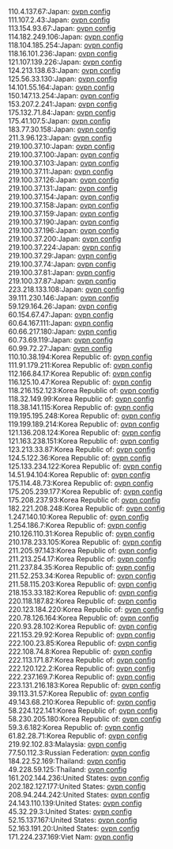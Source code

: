 110.4.137.67:Japan: [ovpn config](vpn/110_4_137_67.ovpn)  
111.107.2.43:Japan: [ovpn config](vpn/111_107_2_43.ovpn)  
113.154.93.67:Japan: [ovpn config](vpn/113_154_93_67.ovpn)  
114.182.249.106:Japan: [ovpn config](vpn/114_182_249_106.ovpn)  
118.104.185.254:Japan: [ovpn config](vpn/118_104_185_254.ovpn)  
118.16.101.236:Japan: [ovpn config](vpn/118_16_101_236.ovpn)  
121.107.139.226:Japan: [ovpn config](vpn/121_107_139_226.ovpn)  
124.213.138.63:Japan: [ovpn config](vpn/124_213_138_63.ovpn)  
125.56.33.130:Japan: [ovpn config](vpn/125_56_33_130.ovpn)  
14.101.55.164:Japan: [ovpn config](vpn/14_101_55_164.ovpn)  
150.147.13.254:Japan: [ovpn config](vpn/150_147_13_254.ovpn)  
153.207.2.241:Japan: [ovpn config](vpn/153_207_2_241.ovpn)  
175.132.71.84:Japan: [ovpn config](vpn/175_132_71_84.ovpn)  
175.41.107.5:Japan: [ovpn config](vpn/175_41_107_5.ovpn)  
183.77.30.158:Japan: [ovpn config](vpn/183_77_30_158.ovpn)  
211.3.96.123:Japan: [ovpn config](vpn/211_3_96_123.ovpn)  
219.100.37.10:Japan: [ovpn config](vpn/219_100_37_10.ovpn)  
219.100.37.100:Japan: [ovpn config](vpn/219_100_37_100.ovpn)  
219.100.37.103:Japan: [ovpn config](vpn/219_100_37_103.ovpn)  
219.100.37.11:Japan: [ovpn config](vpn/219_100_37_11.ovpn)  
219.100.37.126:Japan: [ovpn config](vpn/219_100_37_126.ovpn)  
219.100.37.131:Japan: [ovpn config](vpn/219_100_37_131.ovpn)  
219.100.37.154:Japan: [ovpn config](vpn/219_100_37_154.ovpn)  
219.100.37.158:Japan: [ovpn config](vpn/219_100_37_158.ovpn)  
219.100.37.159:Japan: [ovpn config](vpn/219_100_37_159.ovpn)  
219.100.37.190:Japan: [ovpn config](vpn/219_100_37_190.ovpn)  
219.100.37.196:Japan: [ovpn config](vpn/219_100_37_196.ovpn)  
219.100.37.200:Japan: [ovpn config](vpn/219_100_37_200.ovpn)  
219.100.37.224:Japan: [ovpn config](vpn/219_100_37_224.ovpn)  
219.100.37.29:Japan: [ovpn config](vpn/219_100_37_29.ovpn)  
219.100.37.74:Japan: [ovpn config](vpn/219_100_37_74.ovpn)  
219.100.37.81:Japan: [ovpn config](vpn/219_100_37_81.ovpn)  
219.100.37.87:Japan: [ovpn config](vpn/219_100_37_87.ovpn)  
223.218.133.108:Japan: [ovpn config](vpn/223_218_133_108.ovpn)  
39.111.230.146:Japan: [ovpn config](vpn/39_111_230_146.ovpn)  
59.129.164.26:Japan: [ovpn config](vpn/59_129_164_26.ovpn)  
60.154.67.47:Japan: [ovpn config](vpn/60_154_67_47.ovpn)  
60.64.167.111:Japan: [ovpn config](vpn/60_64_167_111.ovpn)  
60.66.217.180:Japan: [ovpn config](vpn/60_66_217_180.ovpn)  
60.73.69.119:Japan: [ovpn config](vpn/60_73_69_119.ovpn)  
60.99.72.27:Japan: [ovpn config](vpn/60_99_72_27.ovpn)  
110.10.38.194:Korea Republic of: [ovpn config](vpn/110_10_38_194.ovpn)  
111.91.179.211:Korea Republic of: [ovpn config](vpn/111_91_179_211.ovpn)  
112.166.84.17:Korea Republic of: [ovpn config](vpn/112_166_84_17.ovpn)  
116.125.10.47:Korea Republic of: [ovpn config](vpn/116_125_10_47.ovpn)  
118.216.152.123:Korea Republic of: [ovpn config](vpn/118_216_152_123.ovpn)  
118.32.149.99:Korea Republic of: [ovpn config](vpn/118_32_149_99.ovpn)  
118.38.141.115:Korea Republic of: [ovpn config](vpn/118_38_141_115.ovpn)  
119.195.195.248:Korea Republic of: [ovpn config](vpn/119_195_195_248.ovpn)  
119.199.189.214:Korea Republic of: [ovpn config](vpn/119_199_189_214.ovpn)  
121.136.208.124:Korea Republic of: [ovpn config](vpn/121_136_208_124.ovpn)  
121.163.238.151:Korea Republic of: [ovpn config](vpn/121_163_238_151.ovpn)  
123.213.33.87:Korea Republic of: [ovpn config](vpn/123_213_33_87.ovpn)  
124.5.122.36:Korea Republic of: [ovpn config](vpn/124_5_122_36.ovpn)  
125.133.234.122:Korea Republic of: [ovpn config](vpn/125_133_234_122.ovpn)  
14.51.94.104:Korea Republic of: [ovpn config](vpn/14_51_94_104.ovpn)  
175.114.48.73:Korea Republic of: [ovpn config](vpn/175_114_48_73.ovpn)  
175.205.239.177:Korea Republic of: [ovpn config](vpn/175_205_239_177.ovpn)  
175.208.237.93:Korea Republic of: [ovpn config](vpn/175_208_237_93.ovpn)  
182.221.208.248:Korea Republic of: [ovpn config](vpn/182_221_208_248.ovpn)  
1.247.140.10:Korea Republic of: [ovpn config](vpn/1_247_140_10.ovpn)  
1.254.186.7:Korea Republic of: [ovpn config](vpn/1_254_186_7.ovpn)  
210.126.110.31:Korea Republic of: [ovpn config](vpn/210_126_110_31.ovpn)  
210.178.233.105:Korea Republic of: [ovpn config](vpn/210_178_233_105.ovpn)  
211.205.97.143:Korea Republic of: [ovpn config](vpn/211_205_97_143.ovpn)  
211.213.254.17:Korea Republic of: [ovpn config](vpn/211_213_254_17.ovpn)  
211.237.84.35:Korea Republic of: [ovpn config](vpn/211_237_84_35.ovpn)  
211.52.253.34:Korea Republic of: [ovpn config](vpn/211_52_253_34.ovpn)  
211.58.115.203:Korea Republic of: [ovpn config](vpn/211_58_115_203.ovpn)  
218.153.33.182:Korea Republic of: [ovpn config](vpn/218_153_33_182.ovpn)  
220.118.187.82:Korea Republic of: [ovpn config](vpn/220_118_187_82.ovpn)  
220.123.184.220:Korea Republic of: [ovpn config](vpn/220_123_184_220.ovpn)  
220.78.126.164:Korea Republic of: [ovpn config](vpn/220_78_126_164.ovpn)  
220.93.28.102:Korea Republic of: [ovpn config](vpn/220_93_28_102.ovpn)  
221.153.29.92:Korea Republic of: [ovpn config](vpn/221_153_29_92.ovpn)  
222.100.23.85:Korea Republic of: [ovpn config](vpn/222_100_23_85.ovpn)  
222.108.74.8:Korea Republic of: [ovpn config](vpn/222_108_74_8.ovpn)  
222.113.171.87:Korea Republic of: [ovpn config](vpn/222_113_171_87.ovpn)  
222.120.122.2:Korea Republic of: [ovpn config](vpn/222_120_122_2.ovpn)  
222.237.169.7:Korea Republic of: [ovpn config](vpn/222_237_169_7.ovpn)  
223.131.216.183:Korea Republic of: [ovpn config](vpn/223_131_216_183.ovpn)  
39.113.31.57:Korea Republic of: [ovpn config](vpn/39_113_31_57.ovpn)  
49.143.68.210:Korea Republic of: [ovpn config](vpn/49_143_68_210.ovpn)  
58.224.122.141:Korea Republic of: [ovpn config](vpn/58_224_122_141.ovpn)  
58.230.205.180:Korea Republic of: [ovpn config](vpn/58_230_205_180.ovpn)  
59.3.6.182:Korea Republic of: [ovpn config](vpn/59_3_6_182.ovpn)  
61.82.28.71:Korea Republic of: [ovpn config](vpn/61_82_28_71.ovpn)  
219.92.102.83:Malaysia: [ovpn config](vpn/219_92_102_83.ovpn)  
77.50.112.3:Russian Federation: [ovpn config](vpn/77_50_112_3.ovpn)  
184.22.52.169:Thailand: [ovpn config](vpn/184_22_52_169.ovpn)  
49.228.59.125:Thailand: [ovpn config](vpn/49_228_59_125.ovpn)  
161.202.144.236:United States: [ovpn config](vpn/161_202_144_236.ovpn)  
202.182.127.177:United States: [ovpn config](vpn/202_182_127_177.ovpn)  
208.94.244.242:United States: [ovpn config](vpn/208_94_244_242.ovpn)  
24.143.110.139:United States: [ovpn config](vpn/24_143_110_139.ovpn)  
45.32.29.3:United States: [ovpn config](vpn/45_32_29_3.ovpn)  
52.15.137.167:United States: [ovpn config](vpn/52_15_137_167.ovpn)  
52.163.191.20:United States: [ovpn config](vpn/52_163_191_20.ovpn)  
171.224.237.169:Viet Nam: [ovpn config](vpn/171_224_237_169.ovpn)  

